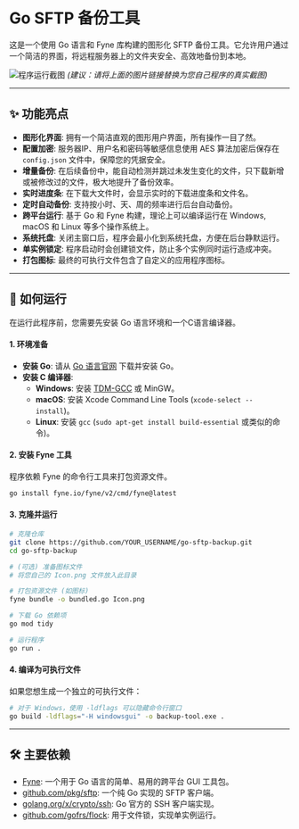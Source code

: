 # Go SFTP 备份工具

这是一个使用 Go 语言和 Fyne 库构建的图形化 SFTP 备份工具。它允许用户通过一个简洁的界面，将远程服务器上的文件夹安全、高效地备份到本地。

![程序运行截图]()
*(建议：请将上面的图片链接替换为您自己程序的真实截图)*

---

## ✨ 功能亮点

- **图形化界面**: 拥有一个简洁直观的图形用户界面，所有操作一目了然。
- **配置加密**: 服务器IP、用户名和密码等敏感信息使用 AES 算法加密后保存在 `config.json` 文件中，保障您的凭据安全。
- **增量备份**: 在后续备份中，能自动检测并跳过未发生变化的文件，只下载新增或被修改过的文件，极大地提升了备份效率。
- **实时进度条**: 在下载大文件时，会显示实时的下载进度条和文件名。
- **定时自动备份**: 支持按小时、天、周的频率进行后台自动备份。
- **跨平台运行**: 基于 Go 和 Fyne 构建，理论上可以编译运行在 Windows, macOS 和 Linux 等多个操作系统上。
- **系统托盘**: 关闭主窗口后，程序会最小化到系统托盘，方便在后台静默运行。
- **单实例锁定**: 程序启动时会创建锁文件，防止多个实例同时运行造成冲突。
- **打包图标**: 最终的可执行文件包含了自定义的应用程序图标。

---

## 🚀 如何运行

在运行此程序前，您需要先安装 Go 语言环境和一个C语言编译器。

#### 1. 环境准备

- **安装 Go**: 请从 [Go 语言官网](https://golang.org/) 下载并安装 Go。
- **安装 C 编译器**:
    - **Windows**: 安装 [TDM-GCC](https://jmeubank.github.io/tdm-gcc/) 或 MinGW。
    - **macOS**: 安装 Xcode Command Line Tools (`xcode-select --install`)。
    - **Linux**: 安装 `gcc` (`sudo apt-get install build-essential` 或类似的命令)。

#### 2. 安装 Fyne 工具

程序依赖 Fyne 的命令行工具来打包资源文件。
```sh
go install fyne.io/fyne/v2/cmd/fyne@latest
```

#### 3. 克隆并运行

```sh
# 克隆仓库
git clone https://github.com/YOUR_USERNAME/go-sftp-backup.git
cd go-sftp-backup

# (可选) 准备图标文件
# 将您自己的 Icon.png 文件放入此目录

# 打包资源文件 (如图标)
fyne bundle -o bundled.go Icon.png

# 下载 Go 依赖项
go mod tidy

# 运行程序
go run .
```

#### 4. 编译为可执行文件

如果您想生成一个独立的可执行文件：
```sh
# 对于 Windows，使用 -ldflags 可以隐藏命令行窗口
go build -ldflags="-H windowsgui" -o backup-tool.exe .
```

---

## 🛠️ 主要依赖

- [Fyne](https://github.com/fyne-io/fyne): 一个用于 Go 语言的简单、易用的跨平台 GUI 工具包。
- [github.com/pkg/sftp](https://github.com/pkg/sftp): 一个纯 Go 实现的 SFTP 客户端。
- [golang.org/x/crypto/ssh](https://pkg.go.dev/golang.org/x/crypto/ssh): Go 官方的 SSH 客户端实现。
- [github.com/gofrs/flock](https://github.com/gofrs/flock): 用于文件锁，实现单实例运行。 

